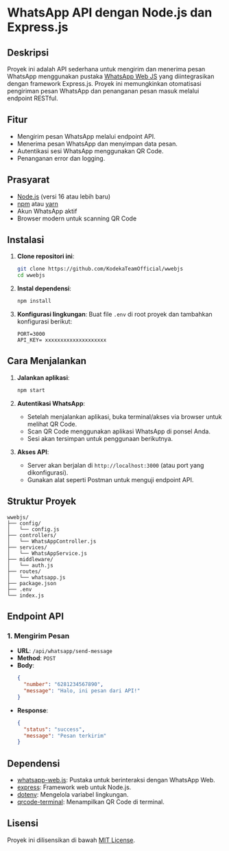 # WhatsApp API dengan Node.js dan Express.js

## Deskripsi
Proyek ini adalah API sederhana untuk mengirim dan menerima pesan WhatsApp menggunakan pustaka [WhatsApp Web JS](https://wwebjs.dev/) yang diintegrasikan dengan framework Express.js. Proyek ini memungkinkan otomatisasi pengiriman pesan WhatsApp dan penanganan pesan masuk melalui endpoint RESTful.

## Fitur
- Mengirim pesan WhatsApp melalui endpoint API.
- Menerima pesan WhatsApp dan menyimpan data pesan.
- Autentikasi sesi WhatsApp menggunakan QR Code.
- Penanganan error dan logging.

## Prasyarat
- [Node.js](https://nodejs.org/) (versi 16 atau lebih baru)
- [npm](https://www.npmjs.com/) atau [yarn](https://yarnpkg.com/)
- Akun WhatsApp aktif
- Browser modern untuk scanning QR Code

## Instalasi
1. **Clone repositori ini**:
   ```bash
   git clone https://github.com/KodekaTeamOfficial/wwebjs
   cd wwebjs
   ```

2. **Instal dependensi**:
   ```bash
   npm install
   ```

3. **Konfigurasi lingkungan**:
   Buat file `.env` di root proyek dan tambahkan konfigurasi berikut:
   ```env
   PORT=3000
   API_KEY= xxxxxxxxxxxxxxxxxxxx
   ```

## Cara Menjalankan
1. **Jalankan aplikasi**:
   ```bash
   npm start
   ```

2. **Autentikasi WhatsApp**:
   - Setelah menjalankan aplikasi, buka terminal/akses via browser untuk melihat QR Code.
   - Scan QR Code menggunakan aplikasi WhatsApp di ponsel Anda.
   - Sesi akan tersimpan untuk penggunaan berikutnya.

3. **Akses API**:
   - Server akan berjalan di `http://localhost:3000` (atau port yang dikonfigurasi).
   - Gunakan alat seperti Postman untuk menguji endpoint API.

## Struktur Proyek
```
wwebjs/
├── config/
│   └── config.js
├── controllers/
│   └── WhatsAppController.js
├── services/
│   └── WhatsAppService.js
├── middleware/
│   └── auth.js
├── routes/
│   └── whatsapp.js
├── package.json
├── .env
└── index.js
```

## Endpoint API
### 1. Mengirim Pesan
- **URL**: `/api/whatsapp/send-message`
- **Method**: `POST`
- **Body**:
  ```json
  {
    "number": "6281234567890",
    "message": "Halo, ini pesan dari API!"
  }
  ```
- **Response**:
  ```json
  {
    "status": "success",
    "message": "Pesan terkirim"
  }
  ```

<!-- ### 2. Mendapatkan Pesan Masuk
- **URL**: `/api/messages`
- **Method**: `GET`
- **Response**:
  ```json
  [
    {
      "from": "6281234567890",
      "message": "Halo!",
      "timestamp": "2025-07-05T14:30:00Z"
    }
  ]
  ``` -->

## Dependensi
- [whatsapp-web.js](https://www.npmjs.com/package/whatsapp-web.js): Pustaka untuk berinteraksi dengan WhatsApp Web.
- [express](https://www.npmjs.com/package/express): Framework web untuk Node.js.
- [dotenv](https://www.npmjs.com/package/dotenv): Mengelola variabel lingkungan.
- [qrcode-terminal](https://www.npmjs.com/package/qrcode-terminal): Menampilkan QR Code di terminal.

<!-- ## Kontribusi
1. Fork repositori ini.
2. Buat branch baru: `git checkout -b fitur-baru`.
3. Commit perubahan: `git commit -m 'Menambahkan fitur baru'`.
4. Push ke branch: `git push origin fitur-baru`.
5. Buat Pull Request. -->

## Lisensi
Proyek ini dilisensikan di bawah [MIT License](LICENSE).

<!-- ## Kontak
Jika Anda memiliki pertanyaan atau saran, hubungi melalui [email@example.com](mailto:email@example.com). -->